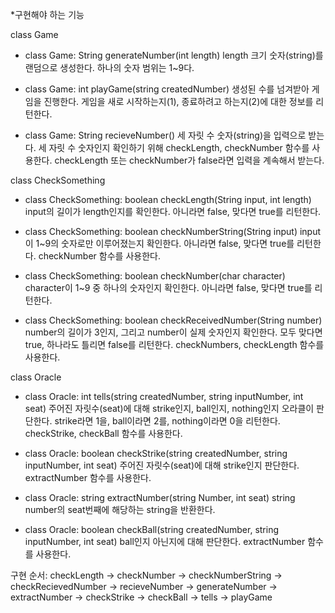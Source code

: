 *구현해야 하는 기능

class Game
- class Game: String generateNumber(int length)
length 크기 숫자(string)를 랜덤으로 생성한다. 하나의 숫자 범위는 1~9다.

- class Game: int playGame(string createdNumber)
생성된 수를 넘겨받아 게임을 진행한다. 게임을 새로 시작하는지(1), 종료하려고 하는지(2)에 대한 정보를 리턴한다.

- class Game: String recieveNumber()
세 자릿 수 숫자(string)을 입력으로 받는다. 세 자릿 수 숫자인지 확인하기 위해 checkLength, checkNumber 함수를 사용한다.
checkLength 또는 checkNumber가 false라면 입력을 계속해서 받는다.



class CheckSomething
- class CheckSomething: boolean checkLength(String input, int length)
input의 길이가 length인지를 확인한다. 아니라면 false, 맞다면 true를 리턴한다.

- class CheckSomething: boolean checkNumberString(String input)
input이 1~9의 숫자로만 이루어졌는지 확인한다. 아니라면 false, 맞다면 true를 리턴한다. checkNumber 함수를 사용한다.

- class CheckSomething: boolean checkNumber(char character)
character이 1~9 중 하나의 숫자인지 확인한다. 아니라면 false, 맞다면 true를 리턴한다.

- class CheckSomething: boolean checkReceivedNumber(String number)
number의 길이가 3인지, 그리고 number이 실제 숫자인지 확인한다. 모두 맞다면 true, 하나라도 틀리면 false를 리턴한다.
checkNumbers, checkLength 함수를 사용한다.


class Oracle
- class Oracle: int tells(string createdNumber, string inputNumber, int seat)
주어진 자릿수(seat)에 대해 strike인지, ball인지, nothing인지 오라클이 판단한다. strike라면 1을, ball이라면 2를, nothing이라면 0을 리턴한다.
checkStrike, checkBall 함수를 사용한다.

- class Oracle: boolean checkStrike(string createdNumber, string inputNumber, int seat)
주어진 자릿수(seat)에 대해 strike인지 판단한다. extractNumber 함수를 사용한다.

- class Oracle: string extractNumber(string Number, int seat)
string number의 seat번째에 해당하는 string을 반환한다.

- class Oracle: boolean checkBall(string createdNumber, string inputNumber, int seat)
ball인지 아닌지에 대해 판단한다. extractNumber 함수를 사용한다.




구현 순서:
checkLength -> checkNumber -> checkNumberString -> checkRecievedNumber -> recieveNumber -> generateNumber
    -> extractNumber -> checkStrike -> checkBall -> tells -> playGame